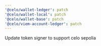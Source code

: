 ```yaml
---
'@celo/wallet-ledger': patch
'@celo/wallet-local': patch
'@celo/wallet-base': patch
'@celo/viem-account-ledger': patch
---
```


Update token signer to support celo sepolia
